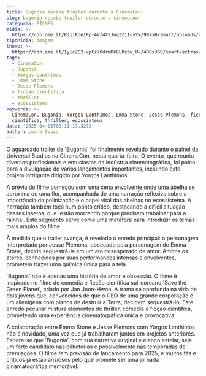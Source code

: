 ```yaml
---
title: Bugonia recebe trailer durante a CinemaCon
slug: bugonia-recebe-trailer-durante-a-cinemacon
categoria: FILMES
midia: >-
  https://cdn.ome.lt/8JjjEdeIRp-AVf4XSJnqZZ1fuyY=/987x0/smart/uploads/conteudo/fotos/Design_sem_nome_-_2025-04-02T210602.118.png
tipoMidia: imagem
thumb: >-
  https://cdn.ome.lt/IyicZO2-vpCz70drmHkGL0z6w_U=/480x360/smart/extras/conteudos/Design_sem_nome_-_2025-04-02T210602.118.png
tags:
  - CinemaCon
  - Bugonia
  - Yorgos Lanthimos
  - Emma Stone
  - Jesse Plemons
  - ficção científica
  - thriller
  - ecossistema
keywords: >-
  CinemaCon, Bugonia, Yorgos Lanthimos, Emma Stone, Jesse Plemons, ficção
  científica, thriller, ecossistema
data: '2025-04-03T00:11:17.327Z'
author: Luana Souza
---
```


O aguardado trailer de 'Bugonia' foi finalmente revelado durante o painel da Universal Studios na CinemaCon, nesta quarta-feira. O evento, que reuniu diversos profissionais e entusiastas da indústria cinematográfica, foi palco para a divulgação de vários lançamentos importantes, incluindo este projeto intrigante dirigido por Yorgos Lanthimos.

A prévia do filme começou com uma cena envolvente onde uma abelha se aproxima de uma flor, acompanhada de uma narração reflexiva sobre a importância da polinização e o papel vital das abelhas no ecossistema. A narração também toca num ponto crítico, destacando a difícil situação desses insetos, que 'estão morrendo porque precisam trabalhar para a rainha'. Este segmento serve como uma metáfora para introduzir os temas mais amplos do filme.

À medida que o trailer avança, é revelado o enredo principal: o personagem interpretado por Jesse Plemons, obcecado pela personagem de Emma Stone, decide sequestrá-la em um ato desesperado de amor. Ambos os atores, conhecidos por suas performances intensas e envolventes, prometem trazer uma química única para a tela.

'Bugonia' não é apenas uma história de amor e obsessão. O filme é inspirado no filme de comédia e ficção científica sul-coreano 'Save the Green Planet', criado por Jan Joon-Hwan. A trama se aprofunda na vida de dois jovens que, convencidos de que o CEO de uma grande corporação é um alienígena com planos de destruir a Terra, decidem sequestrá-lo. Este enredo peculiar mistura elementos de thriller, comédia e ficção científica, prometendo uma experiência cinematográfica única e provocativa.

A colaboração entre Emma Stone e Jesse Plemons com Yorgos Lanthimos não é novidade, uma vez que já trabalharam juntos em projetos anteriores. Espera-se que 'Bugonia', com sua narrativa original e elenco estelar, seja um forte candidato nas bilheterias e possivelmente nas temporadas de premiações. O filme tem previsão de lançamento para 2025, e muitos fãs e críticos já estão ansiosos pelo que promete ser uma jornada cinematográfica memorável.
